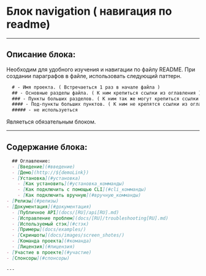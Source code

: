 # Блок navigation ( навигация по readme)

---

## Описание блока:
Необходим для удобного изучения и навигации по файлу README.
При создании параграфов в файле, использовать следующий паттерн.

```markdown
  # - Имя проекта. ( Встречаеться 1 раз в начале файла )
  ## - Основные разделы файла. ( К ним крепиться ссылки из оглавления )
  ### - Пункты больших разделов. ( К ним так же могут крепиться ссылки из оглавления).
  #### - Под-пункты больших пунктов. ( К ним не крепятся ссылки из оглавления )
  ##### - не используеться
```
Являеться обязательным блоком.


---

## Содержание блока:

```markdown
  ## Оглавление:
  - [Введение](#введение)
  - [Демо](http://${demoLink})
  - [Установка](#установка)
    - [Как установить](#установка_комманды)
    - [Как подключить с помощью CLI](#cli_комманды)
    - [Как подключить вручную](#вручную_комманды)
- [Релизы](#релизы)
- [Документация](#документация)
  - [Публичное API](docs/[RU]/api[RU].md)
  - [Исправление проблем](docs/[RU]/troubleshooting[RU].md)
  - [Используемый стэк](#стэк)
  - [Примеры](docs/examples/)
  - [Скриншоты](docs/images/screen_shotes/)
  - [Команда проекта](#команда)
  - [Лицензия](#лицензия)
- [Участие в проекте](#участие)
- [Спонсоры](#спонсоры)

---
```

